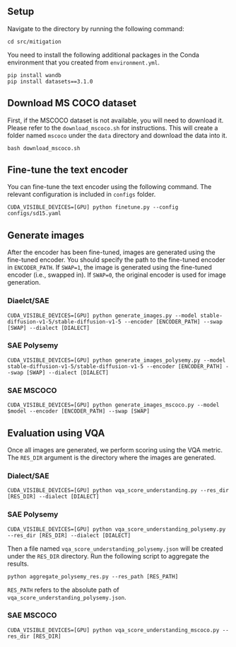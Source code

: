 ## Setup
Navigate to the directory by running the following command:
```
cd src/mitigation
```
You need to install the following additional packages in the Conda environment that you created from `environment.yml`.
```
pip install wandb
pip install datasets==3.1.0
```


## Download MS COCO dataset
First, if the MSCOCO dataset is not available, you will need to download it. Please refer to the `download_mscoco.sh` for instructions. This will create a folder named `mscoco` under the `data` directory and download the data into it.
```
bash download_mscoco.sh
```


## Fine-tune the text encoder
You can fine-tune the text encoder using the following command. The relevant configuration is included in `configs` folder.
```
CUDA_VISIBLE_DEVICES=[GPU] python finetune.py --config configs/sd15.yaml
```


## Generate images
After the encoder has been fine-tuned, images are generated using the fine-tuned encoder. You should specify the path to the fine-tuned encoder in `ENCODER_PATH`. If `SWAP=1`, the image is generated using the fine-tuned encoder (i.e., swapped in). If `SWAP=0`, the original encoder is used for image generation.

### Diaelct/SAE
```
CUDA_VISIBLE_DEVICES=[GPU] python generate_images.py --model stable-diffusion-v1-5/stable-diffusion-v1-5 --encoder [ENCODER_PATH] --swap [SWAP] --dialect [DIALECT]
```

### SAE Polysemy
```
CUDA_VISIBLE_DEVICES=[GPU] python generate_images_polysemy.py --model stable-diffusion-v1-5/stable-diffusion-v1-5 --encoder [ENCODER_PATH] --swap [SWAP] --dialect [DIALECT]
```

### SAE MSCOCO
```
CUDA_VISIBLE_DEVICES=[GPU] python generate_images_mscoco.py --model $model --encoder [ENCODER_PATH] --swap [SWAP]
```


## Evaluation using VQA
Once all images are generated, we perform scoring using the VQA metric. The `RES_DIR` argument is the directory where the images are generated.

### Dialect/SAE
```
CUDA_VISIBLE_DEVICES=[GPU] python vqa_score_understanding.py --res_dir [RES_DIR] --dialect [DIALECT]
```

### SAE Polysemy
```
CUDA_VISIBLE_DEVICES=[GPU] python vqa_score_understanding_polysemy.py --res_dir [RES_DIR] --dialect [DIALECT]
```
Then a file named `vqa_score_understanding_polysemy.json` will be created under the `RES_DIR` directory. Run the following script to aggregate the results.
```
python aggregate_polysemy_res.py --res_path [RES_PATH]
```
`RES_PATH` refers to the absolute path of `vqa_score_understanding_polysemy.json`.

### SAE MSCOCO
```
CUDA_VISIBLE_DEVICES=[GPU] python vqa_score_understanding_mscoco.py --res_dir [RES_DIR]
```